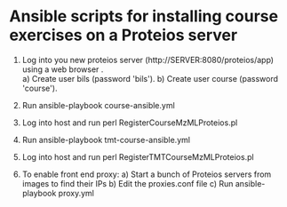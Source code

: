# Ansible scripts for installing course exercises on a Proteios server

1) Log into you new proteios server (http://SERVER:8080/proteios/app) using a web browser . 	
	a) Create user bils (password 'bils').
	b) Create user course (password 'course').
2) Run ansible-playbook course-ansible.yml
3) Log into host and run perl RegisterCourseMzMLProteios.pl
4) Run ansible-playbook tmt-course-ansible.yml
5) Log into host and run perl RegisterTMTCourseMzMLProteios.pl

6) To enable front end proxy:
	a) Start a bunch of Proteios servers from images to find their IPs
	b) Edit the proxies.conf file
	c) Run ansible-playbook proxy.yml